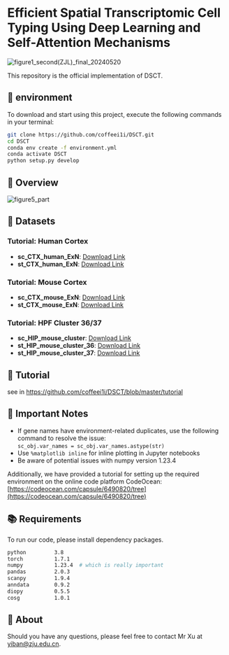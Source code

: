 # Efficient Spatial Transcriptomic Cell Typing Using Deep Learning and Self-Attention Mechanisms
![figure1_second(ZJL)_final_20240520](https://github.com/coffeei1i/DSCT/assets/97372807/f4bac695-1999-47c3-a8d8-6a6a3ca60f1d)


This repository is the official implementation of DSCT.
## 🚨 environment

To download and start using this project, execute the following commands in your terminal:


```bash
git clone https://github.com/coffeei1i/DSCT.git
cd DSCT
conda env create -f environment.yml
conda activate DSCT
python setup.py develop
```


## 🚀 Overview
![figure5_part](https://github.com/user-attachments/assets/f7321537-eb67-48a6-8e35-eead838c0308)




## 🔔 Datasets


### **Tutorial: Human Cortex**

- **sc_CTX_human_ExN**: [Download Link](https://www.dropbox.com/scl/fi/3nl2fmclkdray82z1mxr4/sc_anno_CTX_human.h5ad?rlkey=ouwtemwux3onf68otq95f2xrb&st=70xle7n1&dl=0)
- **st_CTX_human_ExN**: [Download Link](https://www.dropbox.com/scl/fi/i0tly06b8r77avov398a6/CTX_human.h5ad?rlkey=r1gedttub70he0sw064mftnto&st=mjbul9mx&dl=0)

### **Tutorial: Mouse Cortex**

- **sc_CTX_mouse_ExN**: [Download Link](https://www.dropbox.com/scl/fi/t6q6j33afuv7uidh7vi1a/sc_anno_CTX_mouse.h5ad?rlkey=9czlk4n2ar9swgtxr8w0y5u66&st=69h0ckht&dl=0)
- **st_CTX_mouse_ExN**: [Download Link](https://www.dropbox.com/scl/fi/n356h1w3iza8wjo7md6at/CTX_mouse.h5ad?rlkey=hmuhsuxc0rwzmuaxowvcf75an&st=4dtqi7wo&dl=0)

### **Tutorial: HPF Cluster 36/37**
- **sc_HIP_mouse_cluster**: [Download Link](https://www.dropbox.com/scl/fi/e98jvjd34rtt0wzomdk0z/WMB-10Xv3-HPF-DSCT.h5ad?rlkey=ixmgce7fxfqvru3prefnua14k&st=en9h6cab&dl=0)
- **st_HIP_mouse_cluster_36**: [Download Link](https://www.dropbox.com/scl/fi/nfxn73cts2ed24k5mk6b9/HPF_region_36.h5ad?rlkey=8xn8ha159kbgr3iipkl4lb81k&st=1dkq4u8v&dl=0)
- **st_HIP_mouse_cluster_37**: [Download Link](https://www.dropbox.com/scl/fi/kcob2p52r53qp3mfp0qo7/HPF_region_37.h5ad?rlkey=654w5dm4pc4mtuk0sub8kvub8&st=cwhyg15t&dl=0)



## 🤖 Tutorial

see in https://github.com/coffeei1i/DSCT/blob/master/tutorial
## 📝 Important Notes

- If gene names have environment-related duplicates, use the following command to resolve the issue:  
  `sc_obj.var_names = sc_obj.var_names.astype(str)`
- Use `%matplotlib inline` for inline plotting in Jupyter notebooks
- Be aware of potential issues with numpy version 1.23.4

Additionally, we have provided a tutorial for setting up the required environment on the online code platform CodeOcean:  
[https://codeocean.com/capsule/6490820/tree](https://codeocean.com/capsule/6490820/tree)

## 📚 Requirements
To run our code, please install dependency packages.
```bash
python         3.8
torch          1.7.1
numpy          1.23.4  # which is really important
pandas         2.0.3
scanpy         1.9.4
anndata        0.9.2
diopy          0.5.5
cosg           1.0.1
```


## 🤝 About

Should you have any questions, please feel free to contact Mr Xu at yiban@zju.edu.cn.


